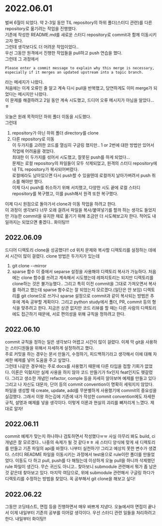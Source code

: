 # 2022.06.01
벌써 6월이 되었다. 약 2-3일 동안 TIL repository의 하위 폴더(스터디 관련)를 다른 repository로 옮기려는 작업을 진행했다.  
기존에 작성한 README.md를 새로운 스터디 repository로 commit과 함께 이동시키고자 했다.  
그런데 생각보다도 더 어려운 작업이었다..  
우선 그동안 원격에서 진행한 작업들을 pull하고 push 연습을 했다.  
그런데 그 과정에서
```
Please enter a commit message to explain why this merge is necessary,
especially if it merges an updated upstream into a topic branch.
```
라는 메세지가 나왔다.  
처음에는 이게 오류인 줄 알고 계속 다시 pull을 반복했고, 당연하게도 이미 merge가 되었다는 메시지만 나왔다.  
이 문제를 해결하려고 2일 동안 계속 시도했고, 드디어 오류 메시지가 아님을 알았다...ㅎ  

오늘은 원래 목적이던 하위 폴더 이동을 시도했다.  
그런데  
1. repository가 아닌 하위 폴더 directory를 clone  
2. 다른 repository로 이동  
이 두가지를 고려한 코드를 열심히 구글링 했지만.. 1 or 2번에 대한 방법만 있어서 작업에 어려움을 겪었다.  
최대한 이 두가지를 섞어서 시도했고, 잘못된 push를 하게 되었다...  
문제는 로컬 repository의 파일들이 모두 삭제되었고, 원격의 스터디 repository에 내 TIL repository가 복사되어버렸다.  
로컬에라도 남아있으면 다시 push할 수 있을텐데 로컬까지 날아가버려서 push 취소를 해야만 했다.  
이제 다시 push를 취소하기 위해 서치했고, 다양한 시도 끝에 로컬 스터디 repository를 복구했고, 이를 push해서 원격 또한 복구했다.  

이제 다시 원점으로 돌아가서 clone과 이동 작업을 하려고 한다.  
이 과정이 생각보다 너무 오래 걸려서 파일을 복사/붙여넣기를 할까 하는 생각도 들었지만 가능한 commit을 유지한 채로 옮기기 위해 조금만 더 시도해보고자 한다. 적어도 내일까지는 되었으면 좋겠다.. 화이팅!!! 

## 2022.06.09
드디어 디렉토리 clone을 성공했다!!
cd 위치 문제와 복사할 디렉토리를 설정하는 데에서 시간이 많이 걸렸다.
clone 방법은 두가지가 있는데
1. git clone --mirror
2. sparse 함수
이 중에서 separse 설정을 사용해야 디렉토리 복사가 가능하다.
처음에는 clone 함수를 쓰려고 계속해서 시도했는데 레파지토리는 되지만 디렉토리를 clone하는 것은 불가능했다..
그리고 특히 이전 commit을 그대로 가져오면서 복사를 하려고 했는데 sparse 함수로는 잘 되었는지 모르겠다.(일단은 안 보임)
디렉토리를 git clone으로 쓰거나 sparse 설정으로 commit과 같이 복사되는 방법은 추후에 계속 공부할 계획이다.
그리고 python study에서 폴더, PR, commit 등의 형식을 맞추려고 한다.
지금은 상관 없지만 코드 리뷰를 할 때는 다른 사람의 디렉토리에도 접근하기 때문에, 서로 편의성을 위해 규칙을 정하려고 한다.

## 2022.06.10
commit 규칙을 정하는 일은 생각보다 어렵고 시간이 많이 걸렸다. 
이제 막 git을 사용하는 스터디원들을 위해서 자세하게 설정하려고 했다.  
주로 커밋을 하는 경우는 문서 만들기, 수정하기, 피드백하기라고 생각해서 이에 대해 자세한 예제를 넣어 도움을 주고 싶었다.  
그런데 나같은 경우에는 주로 docs를 사용했기 때문에 다른 타입을 접할 기회가 없었다. 
이론은 익혔지만 실제 사용을 하지 않아 코드 만들기가 fix인지 feat인지도 헷갈렸다.
그리고 생소한 개념인 refactor, comple 등을 자세히 알아보며 예제를 만들고 있다  
그리고 나 자신도 대문자, 단어 등의 commit convention이 명확히 세워지지 않았다.
파일을 생성할 때 create, update, add를 무분별하게 사용했기에 commit의 중요성을 실감했다.
그래서 이왕 하는김에 기존에 내가 작성한 commit convention에도 자세한 규칙, 설명과 예제를 넣을 생각이다.
이렇게 이론과 현실의 괴리를 뼈저리게 느꼈다. 제대로 알자!

## 2022.06.11
commit 예제가 맞는지 하나하나 검토하면서 작성했다ㅠㅠ 사실 아무리 봐도 build, ci 개념은 잘 모르겠다.. 나중의 숙제가 될 것 같다ㅎㅎ
새 스터디 양식에 맞게 새 디렉토리를 만들고 기존 파일의 api를 바꿨다. 나부터 실천하기!
그리고 예상치 못한 변수가 생겼다. 스터디 README 파일을 이동시키는 과정에서 test용으로 rule이란 폴더를 만들었었다. 이동도 다 하고 pull, push를 다 해뒀는데 이상하게 오늘 pull을 하니까 삭제했던 rule 파일이 생긴다. 무슨 귀신도 아니고.. 찾아보니 submodule 관련해서 뭐가 좀 남은 것 같은데 찾아보고 있다.
마지막 여담으로, 위에 submodule 관련해서 구글링 하다가 디렉토리를 수정하는 방법을 찾았다. 꼭 공부해서 git clone을 해보고 싶다! 

## 2022.06.22
그동안 코딩테스트, 면접 등을 진행하면서 매우 바쁘게 지냈다.
오늘에서야 면접이 끝나서 이제 내일부터 기존의 공부를 이어갈 생각이다.
우선 스터디 관련 일들을 처리하려고 한다.
내일부터 화이팅!!
